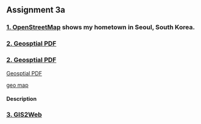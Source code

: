 ## Assignment 3a

### [1. OpenStreetMap](https://son1101.github.io/LA558_Son/assignments/assign3a/assign3a.html) shows my hometown in Seoul, South Korea.




### <a href="https://son1101.github.io/LA558_Son/assignment/assign3a/assign3.pdf" target="_blank">2. Geosptial PDF</a> 

### <a href="https://son1101.github.io/LA558_Son/assignment/assign3a/assign3.PDF" target="_blank">2. Geosptial PDF</a> 

<a href="assign3.pdf" target="_blank">Geosptial PDF</a> 

[geo map](https://son1101.github.io/LA558_Son/assignments/assign3a/assign3.pdf)

#### Description

### [3. GIS2Web](https://son1101.github.io/LA558_Son/assignments/assign3a/qgis2web_Assign3a/index.html)
